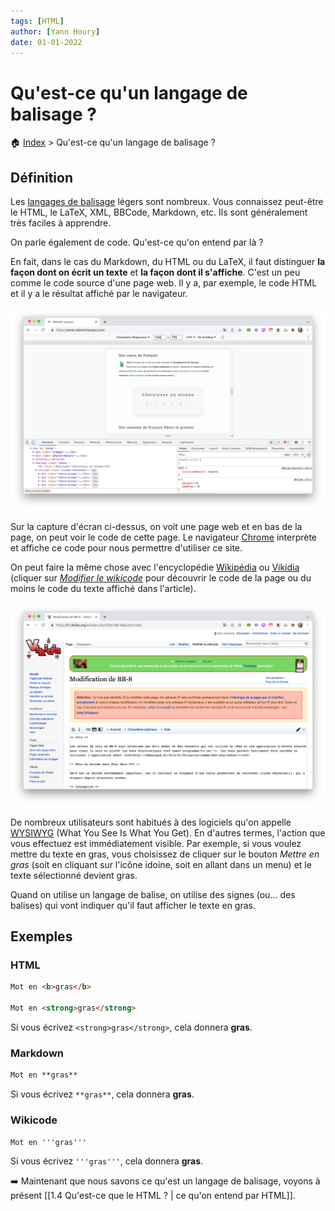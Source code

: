 ```yaml
---
tags: [HTML]
author: [Yann Houry]
date: 01-01-2022
---
```


# Qu'est-ce qu'un langage de balisage ?

🏠 [Index](https://github.com/YannHY/html-css-js/blob/main/index.md) > Qu'est-ce qu'un langage de balisage ?

## Définition
Les [langages de balisage](https://fr.wikipedia.org/wiki/Langage_de_balisage "Langage de balisage") légers sont nombreux. Vous connaissez peut-être le HTML, le LaTeX, XML, BBCode, Markdown, etc. Ils sont généralement très faciles à apprendre.

On parle également de code. Qu'est-ce qu'on entend par là ?

En fait, dans le cas du Markdown, du HTML ou du LaTeX, il faut distinguer **la façon dont on écrit un texte** et **la façon dont il s'affiche**. C'est un peu comme le code source d'une page web. Il y a, par exemple, le code HTML et il y a le résultat affiché par le navigateur.

![](https://github.com/YannHY/html-css-js/blob/main/Images/code-source.png)

Sur la capture d'écran ci-dessus, on voit une page web et en bas de la page, on peut voir le code de cette page. Le navigateur [Chrome](https://www.google.com/intl/fr/chrome/) interprète et affiche ce code pour nous permettre d'utiliser ce site.

On peut faire la même chose avec l'encyclopédie [Wikipédia](https://www.wikipedia.org/) ou [Vikidia](https://fr.vikidia.org/wiki/Vikidia:Accueil) (cliquer sur _[Modifier le wikicode](https://fr.vikidia.org/w/index.php?title=BB-8)_ pour découvrir le code de la page ou du moins le code du texte affiché dans l'article).

![](https://github.com/YannHY/html-css-js/blob/main/Images/wikicode.png)

De nombreux utilisateurs sont habitués à des logiciels qu'on appelle [WYSIWYG](https://fr.wikipedia.org/wiki/What_you_see_is_what_you_get) (What You See Is What You Get). En d'autres termes, l'action que vous effectuez est immédiatement visible. Par exemple, si vous voulez mettre du texte en gras, vous choisissez de cliquer sur le bouton _Mettre en gras_ (soit en cliquant sur l'icône idoine, soit en allant dans un menu) et le texte sélectionné devient gras.

Quand on utilise un langage de balise, on utilise des signes (ou... des balises) qui vont indiquer qu'il faut afficher le texte en gras. 

## Exemples
### HTML
```HTML
Mot en <b>gras</b>

Mot en <strong>gras</strong>
```

Si vous écrivez `<strong>gras</strong>`, cela donnera **gras**.

### Markdown
```Markdown
Mot en **gras**
```

Si vous écrivez `**gras**`, cela donnera **gras**.

### Wikicode
```Wikicode
Mot en '''gras'''
```

Si vous écrivez `'''gras'''`, cela donnera **gras**.

➡️ Maintenant que nous savons ce qu'est un langage de balisage, voyons à présent [[1.4 Qu'est-ce que le HTML ? | ce qu'on entend par HTML]].
